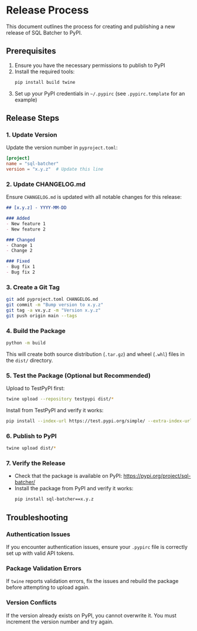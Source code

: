 # Release Process

This document outlines the process for creating and publishing a new release of SQL Batcher to PyPI.

## Prerequisites

1. Ensure you have the necessary permissions to publish to PyPI
2. Install the required tools:
   ```bash
   pip install build twine
   ```
3. Set up your PyPI credentials in `~/.pypirc` (see `.pypirc.template` for an example)

## Release Steps

### 1. Update Version

Update the version number in `pyproject.toml`:

```toml
[project]
name = "sql-batcher"
version = "x.y.z"  # Update this line
```

### 2. Update CHANGELOG.md

Ensure `CHANGELOG.md` is updated with all notable changes for this release:

```markdown
## [x.y.z] - YYYY-MM-DD

### Added
- New feature 1
- New feature 2

### Changed
- Change 1
- Change 2

### Fixed
- Bug fix 1
- Bug fix 2
```

### 3. Create a Git Tag

```bash
git add pyproject.toml CHANGELOG.md
git commit -m "Bump version to x.y.z"
git tag -a vx.y.z -m "Version x.y.z"
git push origin main --tags
```

### 4. Build the Package

```bash
python -m build
```

This will create both source distribution (`.tar.gz`) and wheel (`.whl`) files in the `dist/` directory.

### 5. Test the Package (Optional but Recommended)

Upload to TestPyPI first:

```bash
twine upload --repository testpypi dist/*
```

Install from TestPyPI and verify it works:

```bash
pip install --index-url https://test.pypi.org/simple/ --extra-index-url https://pypi.org/simple/ sql-batcher==x.y.z
```

### 6. Publish to PyPI

```bash
twine upload dist/*
```

### 7. Verify the Release

- Check that the package is available on PyPI: https://pypi.org/project/sql-batcher/
- Install the package from PyPI and verify it works:
  ```bash
  pip install sql-batcher==x.y.z
  ```

## Troubleshooting

### Authentication Issues

If you encounter authentication issues, ensure your `.pypirc` file is correctly set up with valid API tokens.

### Package Validation Errors

If `twine` reports validation errors, fix the issues and rebuild the package before attempting to upload again.

### Version Conflicts

If the version already exists on PyPI, you cannot overwrite it. You must increment the version number and try again.
